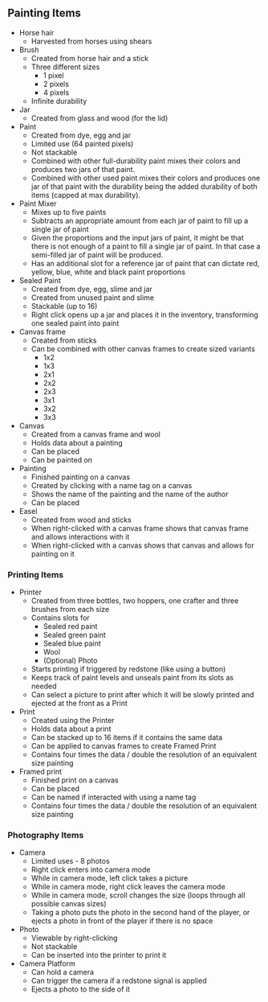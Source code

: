 ## Painting Items
- Horse hair
  - Harvested from horses using shears
- Brush
  - Created from horse hair and a stick
  - Three different sizes
    - 1 pixel
    - 2 pixels
    - 4 pixels
  - Infinite durability
- Jar
  - Created from glass and wood (for the lid)
- Paint
  - Created from dye, egg and jar
  - Limited use (64 painted pixels)
  - Not stackable
  - Combined with other full-durability paint mixes their colors and produces two jars of that paint.
  - Combined with other used paint mixes their colors and produces one jar of that paint with the durability being the added durability of both items (capped at max durability).
- Paint Mixer
  - Mixes up to five paints
  - Subtracts an appropriate amount from each jar of paint to fill up a single jar of paint
  - Given the proportions and the input jars of paint, it might be that there is not enough of a paint to fill a single jar of paint. In that case a semi-filled jar of paint will be produced.
  - Has an additional slot for a reference jar of paint that can dictate red, yellow, blue, white and black paint proportions
- Sealed Paint
  - Created from dye, egg, slime and jar
  - Created from unused paint and slime
  - Stackable (up to 16)
  - Right click opens up a jar and places it in the inventory, transforming one sealed paint into paint
- Canvas frame
  - Created from sticks
  - Can be combined with other canvas frames to create sized variants
    - 1x2
    - 1x3
    - 2x1
    - 2x2
    - 2x3
    - 3x1
    - 3x2
    - 3x3
- Canvas
  - Created from a canvas frame and wool
  - Holds data about a painting
  - Can be placed
  - Can be painted on
- Painting
  - Finished painting on a canvas
  - Created by clicking with a name tag on a canvas
  - Shows the name of the painting and the name of the author
  - Can be placed
- Easel
  - Created from wood and sticks
  - When right-clicked with a canvas frame shows that canvas frame and allows interactions with it
  - When right-clicked with a canvas shows that canvas and allows for painting on it

### Printing Items
- Printer
  - Created from three bottles, two hoppers, one crafter and three brushes from each size
  - Contains slots for
    - Sealed red paint
    - Sealed green paint
    - Sealed blue paint
    - Wool
    - (Optional) Photo
  - Starts printing if triggered by redstone (like using a button)
  - Keeps track of paint levels and unseals paint from its slots as needed
  - Can select a picture to print after which it will be slowly printed and ejected at the front as a Print
- Print
  - Created using the Printer
  - Holds data about a print
  - Can be stacked up to 16 items if it contains the same data
  - Can be applied to canvas frames to create Framed Print
  - Contains four times the data / double the resolution of an equivalent size painting
- Framed print
  - Finished print on a canvas
  - Can be placed
  - Can be named if interacted with using a name tag
  - Contains four times the data / double the resolution of an equivalent size painting

### Photography Items
- Camera
  - Limited uses - 8 photos
  - Right click enters into camera mode
  - While in camera mode, left click takes a picture
  - While in camera mode, right click leaves the camera mode
  - While in camera mode, scroll changes the size (loops through all possible canvas sizes)
  - Taking a photo puts the photo in the second hand of the player, or ejects a photo in front of the player if there is no space
- Photo
  - Viewable by right-clicking
  - Not stackable
  - Can be inserted into the printer to print it
- Camera Platform
  - Can hold a camera
  - Can trigger the camera if a redstone signal is applied
  - Ejects a photo to the side of it
